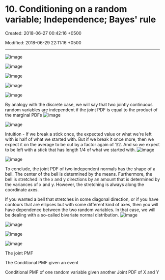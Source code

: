 # 10. Conditioning on a random variable; Independence; Bayes' rule

Created: 2018-06-27 00:42:16 +0500

Modified: 2018-06-29 22:11:16 +0500

---

![image](media/Intro---Syllabus_10.-Conditioning-on-a-random-variable;-Independence;-Bayes'-rule-image1.png)

![image](media/Intro---Syllabus_10.-Conditioning-on-a-random-variable;-Independence;-Bayes'-rule-image2.png)

![image](media/Intro---Syllabus_10.-Conditioning-on-a-random-variable;-Independence;-Bayes'-rule-image3.png)

![image](media/Intro---Syllabus_10.-Conditioning-on-a-random-variable;-Independence;-Bayes'-rule-image4.png)

![image](media/Intro---Syllabus_10.-Conditioning-on-a-random-variable;-Independence;-Bayes'-rule-image5.png)

By analogy with the discrete case, we will say that two jointly continuous random variables are independent if the joint PDF is equal to the product of the marginal PDFs
![image](media/Intro---Syllabus_10.-Conditioning-on-a-random-variable;-Independence;-Bayes'-rule-image6.png)

![image](media/Intro---Syllabus_10.-Conditioning-on-a-random-variable;-Independence;-Bayes'-rule-image7.png)

Intuition - If we break a stick once, the expected value or what we're left with is half of what we started with. But if we break it once more, then we expect it on the average to be cut by a factor again of 1/2. And so we expect to be left with a stick that has length 1/4 of what we started with.
![image](media/Intro---Syllabus_10.-Conditioning-on-a-random-variable;-Independence;-Bayes'-rule-image8.png)

![image](media/Intro---Syllabus_10.-Conditioning-on-a-random-variable;-Independence;-Bayes'-rule-image9.png)

To conclude, the joint PDF of two independent normals has the shape of a bell. The center of the bell is determined by the means. Furthermore, the bell is stretched in the x and y directions by an amount that is determined by the variances of x and y. However, the stretching is always along the coordinate axes.

If you wanted a bell that stretches in some diagonal direction, or if you have contours that are ellipses but with some different kind of axes, then you will have dependence between the two random variables. In that case, we will be dealing with a so-called bivariate normal distribution.
![image](media/Intro---Syllabus_10.-Conditioning-on-a-random-variable;-Independence;-Bayes'-rule-image10.png)

![image](media/Intro---Syllabus_10.-Conditioning-on-a-random-variable;-Independence;-Bayes'-rule-image11.png)

![image](media/Intro---Syllabus_10.-Conditioning-on-a-random-variable;-Independence;-Bayes'-rule-image12.png)

![image](media/Intro---Syllabus_10.-Conditioning-on-a-random-variable;-Independence;-Bayes'-rule-image13.png)

The joint PMF

The Conditional PMF given an event

Conditional PMF of one random variable given another
Joint PDF of X and Y

